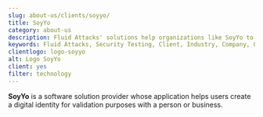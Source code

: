 ```yaml
---
slug: about-us/clients/soyyo/
title: SoyYo
category: about-us
description: Fluid Attacks' solutions help organizations like SoyYo to identify security vulnerabilities in their systems and manage their attack surfaces.
keywords: Fluid Attacks, Security Testing, Client, Industry, Company, Organization, Pentesting, Ethical Hacking, Soyyo
clientlogo: logo-soyyo
alt: Logo SoyYo
client: yes
filter: technology
---
```


**SoyYo** is a software solution provider
whose application helps users
create a digital identity for validation purposes
with a person or business.
